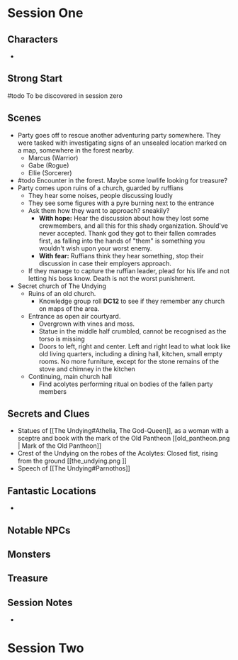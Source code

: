 # Session One
## Characters

- 
## Strong Start
#todo To be discovered in session zero
## Scenes
- Party goes off to rescue another adventuring party somewhere. They were tasked with investigating signs of an unsealed location marked on a map, somewhere in the forest nearby.
	- Marcus (Warrior)
	- Gabe (Rogue)
	- Ellie (Sorcerer)
- #todo Encounter in the forest. Maybe some lowlife looking for treasure?
- Party comes upon ruins of a church, guarded by ruffians
	- They hear some noises, people discussing loudly
	- They see some figures with a pyre burning next to the entrance
	- Ask them how they want to approach? sneakily?
		- **With hope:** Hear the discussion about how they lost some crewmembers, and all this for this shady organization. Should've never accepted. Thank god they got to their fallen comrades first, as falling into the hands of "them" is something you wouldn't wish upon your worst enemy.
		- **With fear:** Ruffians think they hear something, stop their discussion in case their employers approach.
	- If they manage to capture the ruffian leader, plead for his life and not letting his boss know. Death is not the worst punishment.
- Secret church of The Undying
	- Ruins of an old church.
		- Knowledge group roll **DC12** to see if they remember any church on maps of the area.
	- Entrance as open air courtyard.
		- Overgrown with vines and moss.
		- Statue in the middle half crumbled, cannot be recognised as the torso is missing
		- Doors to left, right and center. Left and right lead to what look like old living quarters, including a dining hall, kitchen, small empty rooms. No more furniture, except for the stone remains of the stove and chimney in the kitchen
	- Continuing, main church hall
		- Find acolytes performing ritual on bodies of the fallen party members
## Secrets and Clues
- Statues of [[The Undying#Athelia, The God-Queen]], as a woman with a sceptre and book with the mark of the Old Pantheon [[old_pantheon.png | Mark of the Old Pantheon]]
- Crest of the Undying on the robes of the Acolytes: Closed fist, rising from the ground [[the_undying.png ]]
- Speech of [[The Undying#Parnothos]]

## Fantastic Locations
- 

## Notable NPCs

## Monsters

## Treasure

## Session Notes

- 
# Session Two